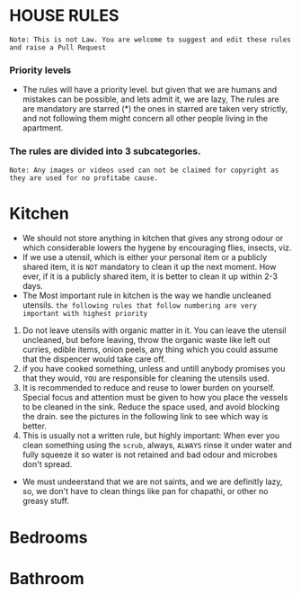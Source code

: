 # HOUSE RULES
`Note: This is not Law. You are welcome to suggest and edit these rules and raise a Pull Request`

### Priority levels
* The rules will have a priority level. but given that we are humans and mistakes can be possible, and lets admit it, we are lazy, The rules are are mandatory are starred (*) the ones in starred are taken very strictly, and not following them might concern all other people living in the apartment.

### The rules are divided into 3 subcategories. 
`Note: Any images or videos used can not be claimed for copyright as they are used for no profitabe cause.`
# Kitchen
* We should not store anything in kitchen that gives any strong odour or which considerable lowers the hygene by encouraging flies, insects, viz. 
* If we use a utensil, which is either your personal item or a publicly shared item, it is `NOT` mandatory to clean it up the next moment. How ever, if it is a publicly shared item, it is better to clean it up within 2-3 days.
* The Most important rule in kitchen is the way we handle uncleaned utensils. 
`the following rules that follow numbering are very important with highest priority`
1. Do not leave utensils with organic matter in it. You can leave the utensil uncleaned, but before leaving, throw the organic waste like left out curries, edible items, onion peels, any thing which you could assume that the dispencer would take care off.
2. if you have cooked something, unless and untill anybody promises you that they would, `YOU` are responsible for cleaning the utensils used.
3. It is recommended to reduce and reuse to lower burden on yourself. Special focus and attention must be given to how you place the vessels to be cleaned in the sink. Reduce the space used, and avoid blocking the drain. see the pictures in the following link to see which way is better.
4. This is usually not a written rule, but highly important: When ever you clean something using the `scrub`, always, `ALWAYS` rinse it under water and fully squeeze it so water is not retained and bad odour and microbes don't spread.

* We must undeerstand that we are not saints, and we are definitly lazy, so, we don't have to clean things like pan for chapathi, or other no greasy stuff.

# Bedrooms
# Bathroom
